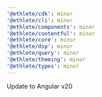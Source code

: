 ```yaml
---
'@ethlete/cdk': minor
'@ethlete/cli': minor
'@ethlete/components': minor
'@ethlete/contentful': minor
'@ethlete/core': minor
'@ethlete/dsp': minor
'@ethlete/query': minor
'@ethlete/theming': minor
'@ethlete/types': minor
---
```


Update to Angular v20
